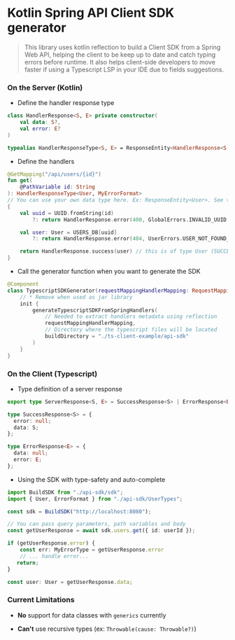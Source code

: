 # Kotlin Spring API Client SDK generator

> This library uses kotlin reflection to build a Client SDK from a Spring Web API, helping the client to be keep
> up to date and catch typing errors before runtime. It also helps client-side developers to move faster
> if using a Typescript LSP in your IDE due to fields suggestions.

### On the Server (Kotlin)

* Define the handler response type

```kotlin
class HandlerResponse<S, E> private constructor(
    val data: S?,
    val error: E?
)

typealias HandlerResponseType<S, E> = ResponseEntity<HandlerResponse<S, E>>
```

* Define the handlers

```kotlin
@GetMapping("/api/users/{id}")
fun get(
    @PathVariable id: String
): HandlerResponseType<User, MyErrorFormat>
// You can use your own data type here. Ex: ResponseEntity<User>. See the example under `src/main/kotlin/c`
{
    val uuid = UUID.fromString(id)
        ?: return HandlerResponse.error(400, GlobalErrors.INVALID_UUID /* this is of type MyErrorFormat (ERROR) */)

    val user: User = USERS_DB[uuid]
        ?: return HandlerResponse.error(404, UserErrors.USER_NOT_FOUND_ERROR)

    return HandlerResponse.success(user) // this is of type User (SUCCESS)
}
```

* Call the generator function when you want to generate the SDK

```kotlin
@Component
class TypescriptSDKGenerator(requestMappingHandlerMapping: RequestMappingInfoHandlerMapping) {
    // * Remove when used as jar library
    init {
        generateTypescriptSDKFromSpringHandlers(
            // Needed to extract handlers metadata using reflection
            requestMappingHandlerMapping,
            // Directory where the typescript files will be located 
            buildDirectory = "./ts-client-example/api-sdk"
        )
    }
} 
```

### On the Client (Typescript)

* Type definition of a server response

```typescript
export type ServerResponse<S, E> = SuccessResponse<S> | ErrorResponse<E>;

type SuccessResponse<S> = {
  error: null;
  data: S;
};

type ErrorResponse<E> = {
  data: null;
  error: E;
};
```

* Using the SDK with type-safety and auto-complete

```typescript
import BuildSDK from "./api-sdk/sdk";
import { User, ErrorFormat } from "./api-sdk/UserTypes";

const sdk = BuildSDK("http://localhost:8080");

// You can pass query parameters, path variables and body 
const getUserResponse = await sdk.users.get({ id: userId });

if (getUserResponse.error) {
    const err: MyErrorType = getUserResponse.error
    // ... handle error...
   return;
}

const user: User = getUserResponse.data;
```

### Current Limitations

* **No** support for data classes with `generics` currently

* **Can't** use recursive types (ex: `Throwable(cause: Throwable?)`)
